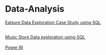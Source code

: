 # Data-Analysis

[Eatsure Data Exploration Case Study using SQL](https://github.com/Baishaki-sfdc/Eatsure-DataExploration-Using-SQL)<br/><br/>

[Music Store Data exploration using SQL](https://github.com/Baishaki-sfdc/Spolify-Data-Analysis_SQL)</br></br>
[Power BI](https://github.com/Baishaki-sfdc/Bank-Loan-Analysis_Power-BI)

